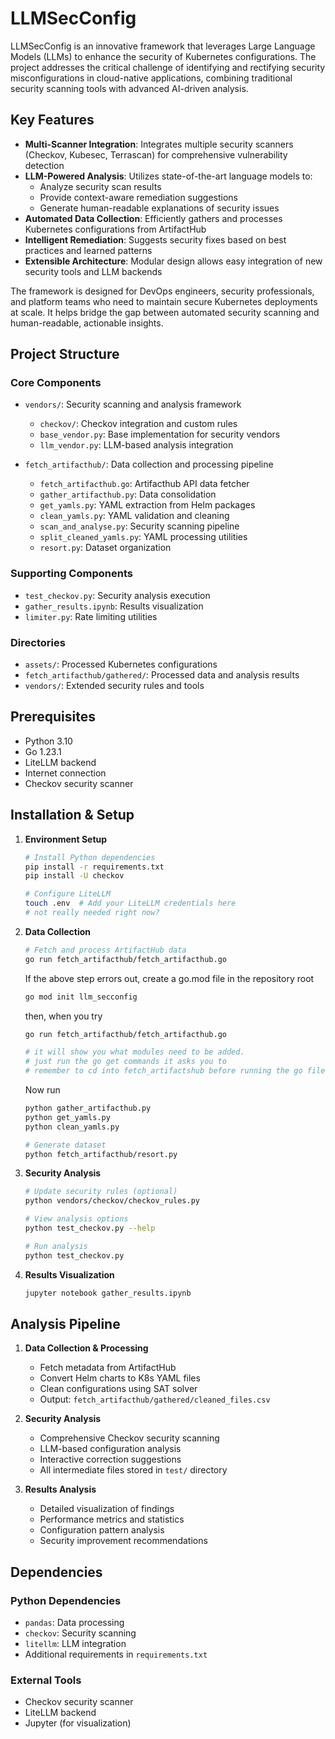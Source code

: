 # LLMSecConfig

LLMSecConfig is an innovative framework that leverages Large Language Models (LLMs) to enhance the security of Kubernetes configurations. The project addresses the critical challenge of identifying and rectifying security misconfigurations in cloud-native applications, combining traditional security scanning tools with advanced AI-driven analysis.

## Key Features

- **Multi-Scanner Integration**: Integrates multiple security scanners (Checkov, Kubesec, Terrascan) for comprehensive vulnerability detection
- **LLM-Powered Analysis**: Utilizes state-of-the-art language models to:
  - Analyze security scan results
  - Provide context-aware remediation suggestions
  - Generate human-readable explanations of security issues
- **Automated Data Collection**: Efficiently gathers and processes Kubernetes configurations from ArtifactHub
- **Intelligent Remediation**: Suggests security fixes based on best practices and learned patterns
- **Extensible Architecture**: Modular design allows easy integration of new security tools and LLM backends

The framework is designed for DevOps engineers, security professionals, and platform teams who need to maintain secure Kubernetes deployments at scale. It helps bridge the gap between automated security scanning and human-readable, actionable insights.

## Project Structure

### Core Components

- `vendors/`: Security scanning and analysis framework
  - `checkov/`: Checkov integration and custom rules
  - `base_vendor.py`: Base implementation for security vendors
  - `llm_vendor.py`: LLM-based analysis integration

- `fetch_artifacthub/`: Data collection and processing pipeline
  - `fetch_artifacthub.go`: Artifacthub API data fetcher
  - `gather_artifacthub.py`: Data consolidation
  - `get_yamls.py`: YAML extraction from Helm packages
  - `clean_yamls.py`: YAML validation and cleaning
  - `scan_and_analyse.py`: Security scanning pipeline
  - `split_cleaned_yamls.py`: YAML processing utilities
  - `resort.py`: Dataset organization

### Supporting Components

- `test_checkov.py`: Security analysis execution
- `gather_results.ipynb`: Results visualization
- `limiter.py`: Rate limiting utilities

### Directories
- `assets/`: Processed Kubernetes configurations
- `fetch_artifacthub/gathered/`: Processed data and analysis results
- `vendors/`: Extended security rules and tools

## Prerequisites

- Python 3.10
- Go 1.23.1
- LiteLLM backend
- Internet connection
- Checkov security scanner

## Installation & Setup

1. **Environment Setup**
   ```bash
   # Install Python dependencies
   pip install -r requirements.txt
   pip install -U checkov

   # Configure LiteLLM
   touch .env  # Add your LiteLLM credentials here
   # not really needed right now?
   ```

2. **Data Collection**
   ```bash
   # Fetch and process ArtifactHub data
   go run fetch_artifacthub/fetch_artifacthub.go
   ```
   If the above step errors out, create a go.mod file in the repository root
   ```bash
   go mod init llm_secconfig
   ```
   then, when you try 
   ```bash
   go run fetch_artifacthub/fetch_artifacthub.go
   
   # it will show you what modules need to be added. 
   # just run the go get commands it asks you to
   # remember to cd into fetch_artifactshub before running the go files
   ```
   Now run
   ```bash
   python gather_artifacthub.py
   python get_yamls.py
   python clean_yamls.py

   # Generate dataset
   python fetch_artifacthub/resort.py
   ```

3. **Security Analysis**
   ```bash
   # Update security rules (optional)
   python vendors/checkov/checkov_rules.py

   # View analysis options
   python test_checkov.py --help

   # Run analysis
   python test_checkov.py
   ```

4. **Results Visualization**
   ```bash
   jupyter notebook gather_results.ipynb
   ```

## Analysis Pipeline

1. **Data Collection & Processing**
   - Fetch metadata from ArtifactHub
   - Convert Helm charts to K8s YAML files
   - Clean configurations using SAT solver
   - Output: `fetch_artifacthub/gathered/cleaned_files.csv`

2. **Security Analysis**
   - Comprehensive Checkov security scanning
   - LLM-based configuration analysis
   - Interactive correction suggestions
   - All intermediate files stored in `test/` directory

3. **Results Analysis**
   - Detailed visualization of findings
   - Performance metrics and statistics
   - Configuration pattern analysis
   - Security improvement recommendations

## Dependencies

### Python Dependencies
- `pandas`: Data processing
- `checkov`: Security scanning
- `litellm`: LLM integration
- Additional requirements in `requirements.txt`

### External Tools
- Checkov security scanner
- LiteLLM backend
- Jupyter (for visualization)